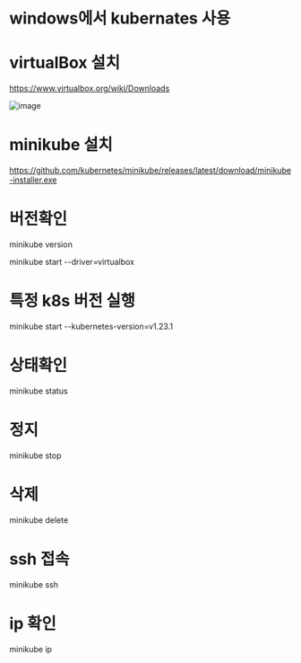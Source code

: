 # windows에서 kubernates 사용

# virtualBox 설치
https://www.virtualbox.org/wiki/Downloads

![image](https://github.com/aamoos/kubernates/assets/37327676/d0f50eb2-4107-4eeb-a291-568b395243ce)

# minikube 설치
https://github.com/kubernetes/minikube/releases/latest/download/minikube-installer.exe

# 버전확인
minikube version

minikube start --driver=virtualbox
# 특정 k8s 버전 실행
minikube start --kubernetes-version=v1.23.1

# 상태확인
minikube status

# 정지
minikube stop

# 삭제
minikube delete

# ssh 접속
minikube ssh

# ip 확인
minikube ip
